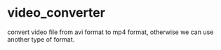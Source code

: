 # video_converter

convert video file from avi format to mp4 format, otherwise we can use another type of format.
